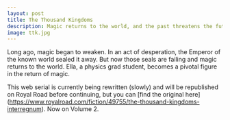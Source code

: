 ```yaml
---
layout: post
title: The Thousand Kingdoms
description: Magic returns to the world, and the past threatens the future.
image: ttk.jpg
---
```


Long ago, magic began to weaken. In an act of desperation, the Emperor of the known world sealed it away. But now those seals are failing and magic returns to the world. Ella, a physics grad student, becomes a pivotal figure in the return of magic.

This web serial is currently being rewritten (slowly) and will be republished on Royal Road before continuing, but you can [find the original here] (https://www.royalroad.com/fiction/49755/the-thousand-kingdoms-interregnum). Now on Volume 2.
